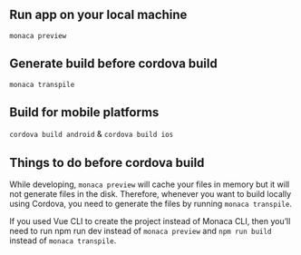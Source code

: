 ## Run app on your local machine
`monaca preview`

## Generate build before cordova build
`monaca transpile`

## Build for mobile platforms
`cordova build android` & `cordova build ios`

## Things to do before cordova build

While developing, `monaca preview` will cache your files in memory but it will not generate files in the disk. Therefore, whenever you want to build locally using Cordova, you need to generate the files by running `monaca transpile`.

If you used Vue CLI to create the project instead of Monaca CLI, then you’ll need to run npm run dev instead of `monaca preview` and `npm run build` instead of `monaca transpile`.